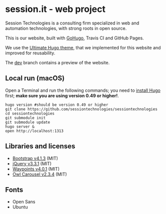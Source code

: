 # session.it - web project

Session Technologies is a consulting firm specialized in web and automation technologies, with strong roots in open source.

This is our website, built with [GoHugo](https://gohugo.io/), Travis CI and GitHub Pages.

We use the [Ultimate Hugo theme](https://github.com/sessiontechnologies/ultimate-hugo), that we implemented for this website and improved for reusability.

The [dev](https://rawcdn.githack.com/sessiontechnologies/sessiontechnologies/dev/docs/index.html) branch contains a preview of the website.

## Local run (macOS)

Open a Terminal and run the following commands; you need to [install Hugo](https://gohugo.io/getting-started/installing/) first; **make sure you are using version 0.49 or higher!**.
```
hugo version #should be version 0.49 or higher
git clone https://github.com/sessiontechnologies/sessiontechnologies
cd sessiontechnologies
git submodule init
git submodule update
hugo server &
open http://localhost:1313
```

## Libraries and licenses
- [Bootstrap v4.1.3](https://getbootstrap.com) (MIT)
- [jQuery v3.3.1](https://jquery.org) (MIT)
- [Waypoints v4.0.1](http://imakewebthings.com/waypoints) (MIT)
- [Owl Carousel v2.3.4](https://github.com/OwlCarousel2/OwlCarousel2) (MIT)

## Fonts
- Open Sans
- Ubuntu